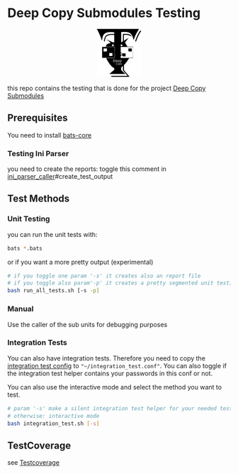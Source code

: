 # Deep Copy Submodules Testing

<p align="center">
    <img src="img/Testing_Logo.png" alt="Logo" width="100" height="108">
</p>

this repo contains the testing that is done for the project [Deep Copy Submodules](todo)

## Prerequisites

You need to install [bats-core](https://github.com/bats-core/bats-core)

### Testing Ini Parser

 you need to create the reports:
toggle this comment in [ini_parser_caller](manual/ini_parser_caller.sh)#create_test_output

## Test Methods

### Unit Testing

you can run the unit tests with:

```bash
bats *.bats

```

or if you want a more pretty output (experimental)

```bash
# if you toggle one param '-s' it creates also an report file
# if you toggle also param'-p' it creates a pretty segmented unit testing report
bash run_all_tests.sh [-s -p]
```

### Manual

Use the caller of the sub units for debugging purposes

### Integration Tests

You can also have integration tests.
Therefore you need to copy the [integration test config](integration_test/integration_test.conf) to `"~/integration_test.conf"`. You can also toggle if the integration test helper contains your passwords in this conf or not.

You can also use the interactive mode and select the method you want to test.

```bash
# param '-s' make a silent integration test helper for your needed testing commands
# otherwise: interactive mode
bash integration_test.sh [-s]
```

## TestCoverage

see [Testcoverage](testcoverage.md)
